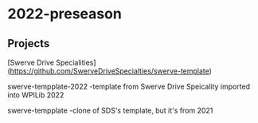 # 2022-preseason

## Projects

[Swerve Drive Specialities] (https://github.com/SwerveDriveSpecialties/swerve-template)

swerve-tempplate-2022 -template from Swerve Drive Speicality imported into WPILib 2022

swerve-tempplate -clone of SDS's template, but it's from 2021

